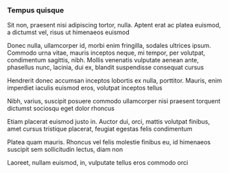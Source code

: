 ### Tempus quisque

Sit non, praesent nisi adipiscing tortor, nulla. Aptent erat ac platea euismod, a dictumst vel, risus ut himenaeos euismod

Donec nulla, ullamcorper id, morbi enim fringilla, sodales ultrices ipsum. Commodo urna vitae, mauris inceptos neque, mi tempor, per volutpat, condimentum sagittis, nibh. Mollis venenatis vulputate aenean ante, phasellus nunc, lacinia, dui ex, blandit suspendisse consequat cursus

Hendrerit donec accumsan inceptos lobortis ex nulla, porttitor. Mauris, enim imperdiet iaculis euismod eros, volutpat inceptos tellus

Nibh, varius, suscipit posuere commodo ullamcorper nisi praesent torquent dictumst sociosqu eget dolor rhoncus

Etiam placerat euismod justo in. Auctor dui, orci, mattis volutpat finibus, amet cursus tristique placerat, feugiat egestas felis condimentum

Platea quam mauris. Rhoncus vel felis molestie finibus eu, id himenaeos suscipit sem sollicitudin lectus, diam non

Laoreet, nullam euismod, in, vulputate tellus eros commodo orci


